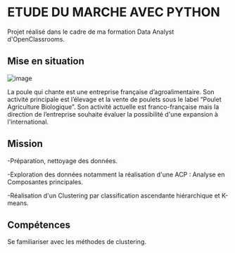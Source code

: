 # ETUDE DU MARCHE AVEC PYTHON

Projet réalisé dans le cadre de ma formation Data Analyst d'OpenClassrooms. 

## Mise en situation

![image](https://github.com/user-attachments/assets/61a4fef3-bf49-4099-ba07-c71fff6b20b5)

La poule qui chante est une entreprise française d’agroalimentaire. 
Son activité principale est l’élevage et la vente de poulets sous le label “Poulet Agriculture Biologique”. 
Son activité actuelle est franco-française mais la direction de l’entreprise souhaite évaluer la possibilité d'une expansion à l'international. 

## Mission

-Préparation, nettoyage des données.

-Exploration des données notamment la réalisation d'une ACP : Analyse en Composantes principales. 

-Réalisation d'un Clustering par classification ascendante hiérarchique et K-means. 

## Compétences

Se familiariser avec les méthodes de clustering. 
